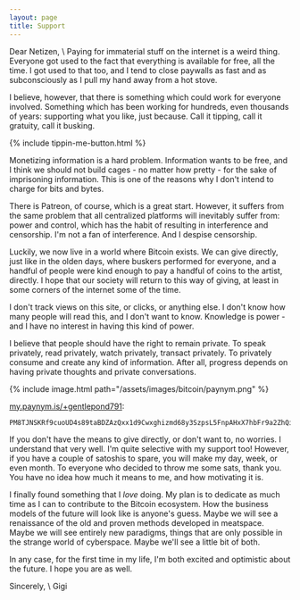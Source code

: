 ```yaml
---
layout: page
title: Support
---
```



Dear Netizen, \\
Paying for immaterial stuff on the internet is a weird thing.
Everyone got used to the fact that everything is available for free, all the
time. I got used to that too, and I tend to close paywalls as fast and as
subconsciously as I pull my hand away from a hot stove.

I believe, however, that there is something which could work for everyone
involved. Something which has been working for hundreds, even thousands of
years: supporting what you like, just because. Call it tipping, call it
gratuity, call it busking.

{% include tippin-me-button.html %}

Monetizing information is a hard problem. Information wants to be free, and I
think we should not build cages - no matter how pretty - for the sake of
imprisoning information. This is one of the reasons why I don't intend to charge
for bits and bytes.

There is Patreon, of course, which is a great start. However, it suffers from
the same problem that all centralized platforms will inevitably suffer from:
power and control, which has the habit of resulting in interference and
censorship. I'm not a fan of interference. And I despise censorship.

Luckily, we now live in a world where Bitcoin exists. We can give directly, just
like in the olden days, where buskers performed for everyone, and a handful of
people were kind enough to pay a handful of coins to the artist, directly. I
hope that our society will return to this way of giving, at least in some
corners of the internet some of the time.

I don't track views on this site, or clicks, or anything else. I don't know how
many people will read this, and I don't want to know.  Knowledge is power - and
I have no interest in having this kind of power.

I believe that people should have the right to remain private. To speak
privately, read privately, watch privately, transact privately. To privately
consume and create any kind of information. After all, progress depends on
having private thoughts and private conversations.

{% include image.html path="/assets/images/bitcoin/paynym.png" %}

[my.paynym.is/+gentlepond791](https://my.paynym.is/+gentlepond791):

    PM8TJNSKRf9cuoUD4s89taBDZAzQxx1d9Cwxghizmd68y3SzpsL5FnpAHxX7hbFr9a2ZhQiGRkhULHBETtVa74cWoF8CojHb5WWEnftsanQc8UUB7cbn

If you don't have the means to give directly, or don't want to, no worries. I
understand that very well. I'm quite selective with my support too! However,
if you have a couple of satoshis to spare, you will make my day, week, or even
month. To everyone who decided to throw me some sats, thank you. You have no
idea how much it means to me, and how motivating it is.

I finally found something that I *love* doing. My plan is to dedicate as much
time as I can to contribute to the Bitcoin ecosystem. How the business models
of the future will look like is anyone's guess. Maybe we will see a
renaissance of the old and proven methods developed in meatspace. Maybe we
will see entirely new paradigms, things that are only possible in the strange
world of cyberspace. Maybe we'll see a little bit of both.

In any case, for the first time in my life, I'm both excited and optimistic
about the future. I hope you are as well.

Sincerely, \\
Gigi
